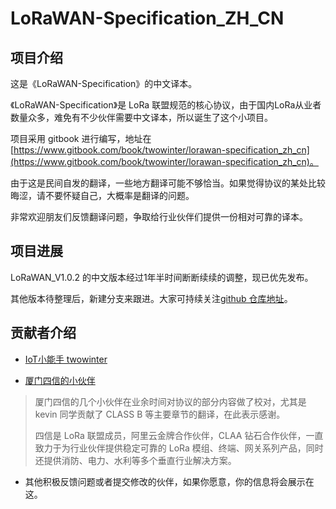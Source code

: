 
# LoRaWAN-Specification_ZH_CN

## 项目介绍

这是《LoRaWAN-Specification》的中文译本。

《LoRaWAN-Specification》是 LoRa 联盟规范的核心协议，由于国内LoRa从业者数量众多，难免有不少伙伴需要中文译本，所以诞生了这个小项目。

项目采用 gitbook 进行编写，地址在 [https://www.gitbook.com/book/twowinter/lorawan-specification_zh_cn](https://www.gitbook.com/book/twowinter/lorawan-specification_zh_cn)。

由于这是民间自发的翻译，一些地方翻译可能不够恰当。如果觉得协议的某处比较晦涩，请不要怀疑自己，大概率是翻译的问题。

非常欢迎朋友们反馈翻译问题，争取给行业伙伴们提供一份相对可靠的译本。

## 项目进展

LoRaWAN_V1.0.2 的中文版本经过1年半时间断断续续的调整，现已优先发布。

其他版本待整理后，新建分支来跟进。大家可持续关注[github 仓库地址](https://github.com/twowinter/LoRaWAN-Specification_ZH_CN)。

## 贡献者介绍

- [IoT小能手 twowinter](https://blog.csdn.net/iotisan/)

- [厦门四信的小伙伴](http://www.four-faith.com/html/procenter/lora/)

> 厦门四信的几个小伙伴在业余时间对协议的部分内容做了校对，尤其是 kevin 同学贡献了 CLASS B 等主要章节的翻译，在此表示感谢。
>
> 四信是 LoRa 联盟成员，阿里云金牌合作伙伴，CLAA 钻石合作伙伴，一直致力于为行业伙伴提供稳定可靠的 LoRa 模组、终端、网关系列产品，同时还提供消防、电力、水利等多个垂直行业解决方案。

- 其他积极反馈问题或者提交修改的伙伴，如果你愿意，你的信息将会展示在这。

